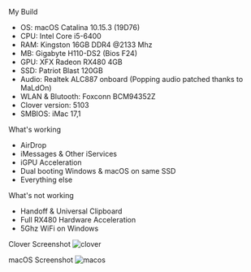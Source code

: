 My Build
- OS: macOS Catalina 10.15.3 (19D76)
- CPU: Intel Core i5-6400
- RAM: Kingston 16GB DDR4 @2133 Mhz
- MB: Gigabyte H110-DS2 (Bios F24)
- GPU: XFX Radeon RX480 4GB
- SSD: Patriot Blast 120GB
- Audio: Realtek ALC887 onboard (Popping audio patched thanks to MaLdOn)
- WLAN & Blutooth: Foxconn BCM94352Z
- Clover version: 5103
- SMBIOS: iMac 17,1

What's working
- AirDrop
- iMessages & Other iServices
- iGPU Acceleration
- Dual booting Windows & macOS on same SSD
- Everything else

What's not working
- Handoff & Universal Clipboard
- Full RX480 Hardware Acceleration
- 5Ghz WiFi on Windows

Clover Screenshot
![clover](https://i.ibb.co/HBgTQPk/screenshot0.png)

macOS Screenshot
![macos](https://i.ibb.co/pdhj04b/screenshot1.png)
